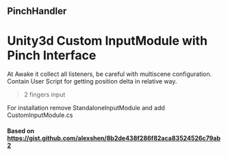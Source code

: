## PinchHandler
# Unity3d Custom InputModule with Pinch Interface
At Awake it collect all listeners, be careful with multiscene configuration.<br>
Contain User Script for getting position delta in relative way.<br>
>2 fingers input

For installation remove StandaloneInputModule and add CustomInputModule.cs
#### Based on https://gist.github.com/alexshen/8b2de438f286f82aca83524526c79ab2
